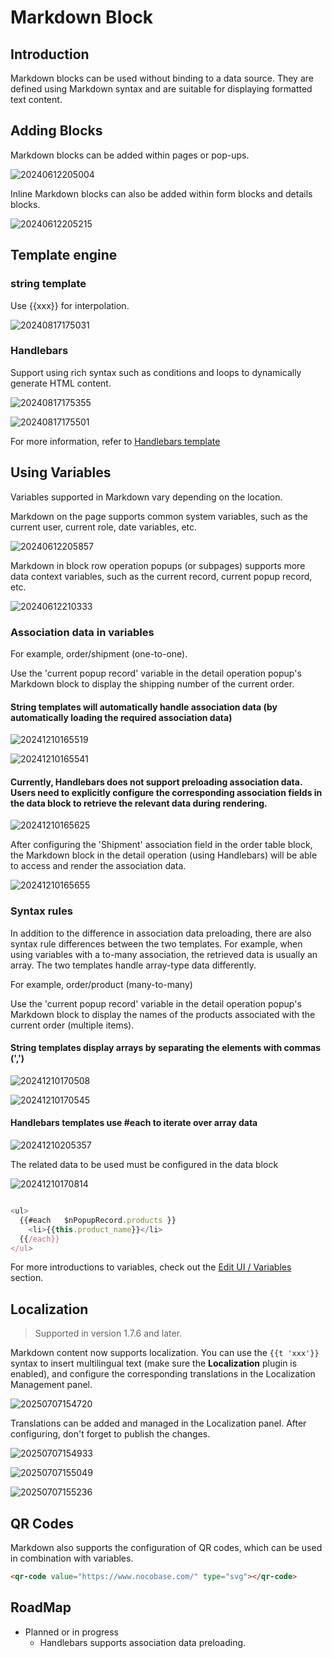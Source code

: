 # Markdown Block

## Introduction

Markdown blocks can be used without binding to a data source. They are defined using Markdown syntax and are suitable for displaying formatted text content.

## Adding Blocks

Markdown blocks can be added within pages or pop-ups.

![20240612205004](https://static-docs.nocobase.com/20240612205004.png)

Inline Markdown blocks can also be added within form blocks and details blocks.

![20240612205215](https://static-docs.nocobase.com/20240612205215.png)

## Template engine

### string template

Use {{xxx}} for interpolation.

![20240817175031](https://static-docs.nocobase.com/20240817175031.png)

### Handlebars

Support using rich syntax such as conditions and loops to dynamically generate HTML content.

![20240817175355](https://static-docs.nocobase.com/20240817175355.png)

![20240817175501](https://static-docs.nocobase.com/20240817175501.png)

For more information, refer to [Handlebars template](/handbook/template-handlebars)

## Using Variables

Variables supported in Markdown vary depending on the location.

Markdown on the page supports common system variables, such as the current user, current role, date variables, etc.

![20240612205857](https://static-docs.nocobase.com/20240612205857.png)

Markdown in block row operation popups (or subpages) supports more data context variables, such as the current record, current popup record, etc.

![20240612210333](https://static-docs.nocobase.com/20240612210333.png)

### Association data in variables

For example, order/shipment (one-to-one).

Use the 'current popup record' variable in the detail operation popup's Markdown block to display the shipping number of the current order.

#### String templates will automatically handle association data (by automatically loading the required association data)

![20241210165519](https://static-docs.nocobase.com/20241210165519.png)

![20241210165541](https://static-docs.nocobase.com/20241210165541.png)

#### Currently, Handlebars does not support preloading association data. Users need to explicitly configure the corresponding association fields in the data block to retrieve the relevant data during rendering.

![20241210165625](https://static-docs.nocobase.com/20241210165625.png)

After configuring the 'Shipment' association field in the order table block, the Markdown block in the detail operation (using Handlebars) will be able to access and render the association data.

![20241210165655](https://static-docs.nocobase.com/20241210165655.png)

### Syntax rules

In addition to the difference in association data preloading, there are also syntax rule differences between the two templates. For example, when using variables with a to-many association, the retrieved data is usually an array. The two templates handle array-type data differently.

For example, order/product (many-to-many)

Use the 'current popup record' variable in the detail operation popup's Markdown block to display the names of the products associated with the current order (multiple items).

#### String templates display arrays by separating the elements with commas (',')

![20241210170508](https://static-docs.nocobase.com/20241210170508.png)

![20241210170545](https://static-docs.nocobase.com/20241210170545.png)

#### Handlebars templates use #each to iterate over array data

![20241210205357](https://static-docs.nocobase.com/20241210205357.png)

The related data to be used must be configured in the data block

![20241210170814](https://static-docs.nocobase.com/20241210170814.png)

```javascript

<ul>
  {{#each   $nPopupRecord.products }}
    <li>{{this.product_name}}</li>
  {{/each}}
</ul>
```

For more introductions to variables, check out the [Edit UI / Variables](/handbook/ui/variables) section.

## Localization
> Supported in version 1.7.6 and later.

Markdown content now supports localization. You can use the `{{t 'xxx'}}` syntax to insert multilingual text (make sure the **Localization** plugin is enabled), and configure the corresponding translations in the Localization Management panel.

![20250707154720](https://static-docs.nocobase.com/20250707154720.png)

Translations can be added and managed in the Localization panel. After configuring, don't forget to publish the changes.

![20250707154933](https://static-docs.nocobase.com/20250707154933.png)

![20250707155049](https://static-docs.nocobase.com/20250707155049.png)

![20250707155236](https://static-docs.nocobase.com/20250707155236.gif)

## QR Codes

Markdown also supports the configuration of QR codes, which can be used in combination with variables.

```html
<qr-code value="https://www.nocobase.com/" type="svg"></qr-code>
```

## RoadMap

- Planned or in progress
  - Handlebars supports association data preloading.
